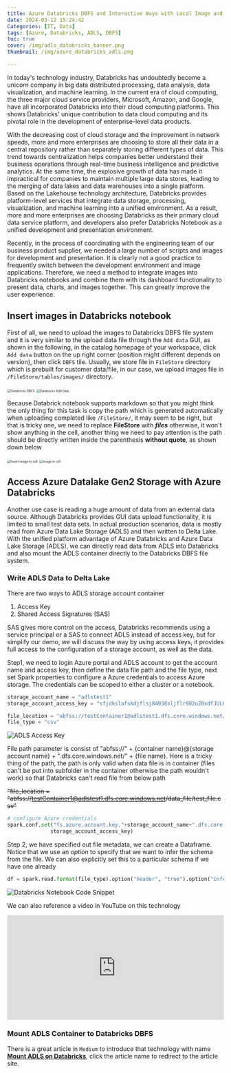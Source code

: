 ```yaml
---
title: Azure Databricks DBFS and Interactive Ways with Local Image and Azure ADLS
date: 2024-03-12 15:24:42
Categories: [IT, Data]
tags: [Azure, Databricks, ADLS, DBFS]
toc: true
cover: /img/adls_databricks_banner.png
thumbnail: /img/azure_databricks_adls.png

---
```


In today's technology industry, Databricks has undoubtedly become a unicorn company in big data distributed processing, data analysis, data visualization, and machine learning. In the current era of cloud computing, the three major cloud service providers, Microsoft, Amazon, and Google, have all incorporated Databricks into their cloud computing platforms. This shows Databricks' unique contribution to data cloud computing and its pivotal role in the development of enterprise-level data products.

With the decreasing cost of cloud storage and the improvement in network speeds, more and more enterprises are choosing to store all their data in a central repository rather than separately storing different types of data. This trend towards centralization helps companies better understand their business operations through real-time business intelligence and predictive analytics. At the same time, the explosive growth of data has made it impractical for companies to maintain multiple large data stores, leading to the merging of data lakes and data warehouses into a single platform. Based on the Lakehouse technology architecture, Databricks provides platform-level services that integrate data storage, processing, visualization, and machine learning into a unified environment. As a result, more and more enterprises are choosing Databricks as their primary cloud data service platform, and developers also prefer Databricks Notebook as a unified development and presentation environment.

<!-- more -->

Recently, in the process of coordinating with the engineering team of our business product supplier, we needed a large number of scripts and images for development and presentation. It is clearly not a good practice to frequently switch between the development environment and image applications. Therefore, we need a method to integrate images into Databricks notebooks and combine them with its dashboard functionality to present data, charts, and images together. This can greatly improve the user experience.

## Insert images in Databricks notebook

First of all, we need to upload the images to Databricks DBFS file system and it is very similar to the upload data file through the `Add data` GUI, as shown in the following, in the catalog homepage of your workspace, click `Add data` button on the up right corner (position might different depends on version), then click `DBFS` tile. Usually, we store file in `FileStore` directory which is prebuilt for customer data/file, in our case, we upload images file in `/FileStore/tables/images/` directory.

<img src="https://i.ibb.co/NCcFbgQ/IMG-20240321-083003.jpg" alt="Databricks DBFS" style="zoom:50%;" />

<img src="https://i.ibb.co/4Kk6cq8/IMG-20240321-085452.jpg" alt="Databricks Add Data" style="zoom:50%;" />

Because Databrick notebook supports markdown so that you might think the only thing for this task is copy the path which is generated automatically when uploading completed like `/FileStore/`, it may seem to be right, but that is tricky one, we need to replace **FileStore** with ***files*** otherwise, it won't show anything in the cell, another thing we need to pay attention is the path should be directly written inside the parenthesis **without quote**, as shown down below

<img src="https://i.ibb.co/5WhpzTj/IMG-20240321-091915.jpg" alt="Insert image to cell" style="zoom:50%;" />

<img src="https://i.ibb.co/9WR9PjD/IMG-20240321-091941.jpg" alt="Image in cell" style="zoom:50%;" />

## Access Azure Datalake Gen2 Storage with Azure Databricks

Another use case is reading a huge amount of data from an external data source. Although Databricks provides GUI data upload functionality, it is limited to small test data sets. In actual production scenarios, data is mostly read from Azure Data Lake Storage (ADLS) and then written to Delta Lake. With the unified platform advantage of Azure Databricks and Azure Data Lake Storage (ADLS), we can directly read data from ADLS into Databricks and also mount the ADLS container directly to the Databricks DBFS file system.

### Write ADLS Data to Delta Lake

There are two ways to ADLS storage account container

1. Access Key
2. Shared Access Signatures (SAS)

SAS gives more control on the access, Databricks recommends using a service principal or a SAS to connect ADLS instead of access key, but for simplify our demo, we will discuss the way by using access keys, it provides full access to the configuration of a storage account, as well as the data.

Step1, we need to login Azure portal and ADLS account to get the account name and access key, then define the data file path and the file type, next set Spark properties to configure a Azure credentials to access Azure storage. The credentials can be scoped to either a cluster or a notebook.

```python
storage_account_name = "adlstest1"
storage_account_access_key = "sfjdkslafskdjflsj84938sljflr902u20sdfJULHHH830=="
```

```python
file_location = "abfss://testContainer1@adlstest1.dfs.core.windows.net/test_file.csv"
file_type = "csv"
```

![ADLS Access Key](https://i.ibb.co/DkLLgkC/IMG-20240321-172554.jpg)

File path parameter is consist of "abfss://" + {container name}@{storage account name} + ".dfs.core.windows.net/" + {file name}. Here is a tricky thing of the path, the path is only valid when data file is in container (files can't be put into subfolder in the container otherwise the path wouldn't work) so that Databricks can't read file from below path

~~"file_location = "abfss://testContainer1@adlstest1.dfs.core.windows.net/data_file/test_file.csv"~~

```python
# configure Azure credentials
spark.conf.set("fs.azure.account.key."+storage_account_name+".dfs.core.windows.net",
              storage_account_access_key)
```

Step 2, we have specified out file metadata, we can create a Dataframe. Notice that we use an *option* to specify that we want to infer the schema from the file. We can also explicitly set this to a particular schema if we have one already

~~~python
df = spark.read.format(file_type).option("header", "true").option("inferSchema", "true").load(file_location)
~~~

![Databricks Notebook Code Snippet](https://i.ibb.co/2659hSR/IMG-20240321-215327.jpg)

We can also reference a video in YouTube on this technology

<div style="padding:48.17% 0 0 0;position:relative;">
<iframe width="560" height="315" src="https://www.youtube.com/embed/M11IIy8UXR8?si=uiMdwaY1ML3yvlST" title="YouTube video player" frameborder="0" allow="accelerometer; autoplay; clipboard-write; encrypted-media; gyroscope; picture-in-picture; web-share" referrerpolicy="strict-origin-when-cross-origin" allowfullscreen style="position:absolute;top:0;left:0;width:100%;height:100%;"></iframe>
</div>



### Mount ADLS Container to Databricks DBFS

 There is a great article in `Medium` to introduce that technology with name [**Mount ADLS on Databricks**](https://medium.com/@nakhtar.etc/mount-adls-on-databricks-fe3b54da07be), click the article name to redirect to the article site.
